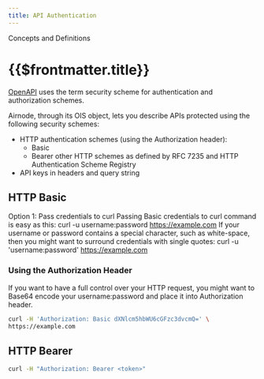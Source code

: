```yaml
---
title: API Authentication
---
```

<TitleSpan>Concepts and Definitions</TitleSpan>
# {{$frontmatter.title}}

<TocHeader />
<TOC class="table-of-contents" :include-level="[2,3]" />

<!-- https://dev.to/lucasg/how-to-use-basic-authentication-with-curl-1j6j -->

[OpenAPI](https://swagger.io/docs/specification/authentication/) uses the term security scheme for authentication and authorization schemes. 

Airnode, through its OIS object,  lets you describe APIs protected using the following security schemes:

- HTTP authentication schemes (using the Authorization header):
  - Basic
  - Bearer other HTTP schemes as defined by RFC 7235 and HTTP Authentication Scheme Registry
- API keys in headers and query string

## HTTP Basic

Option 1: Pass credentials to curl
Passing Basic credentials to curl command is easy as this:
curl -u username:password https://example.com
If your username or password contains a special character, such as white-space, then you might want to surround credentials with single quotes:
curl -u 'username:password' https://example.com

### Using the Authorization Header

If you want to have a full control over your HTTP request, you might want to Base64 encode your username:password and place it into Authorization header.

```bash
curl -H 'Authorization: Basic dXNlcm5hbWU6cGFzc3dvcmQ=' \
https://example.com
```

## HTTP Bearer

```bash
curl -H "Authorization: Bearer <token>"
```